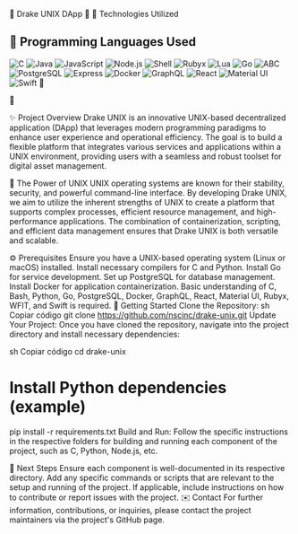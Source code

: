 🦅 Drake UNIX DApp 🦅
🌌 Technologies Utilized
## 🌟 Programming Languages Used

![C](https://img.shields.io/badge/C-00599C?style=flat&logo=c&logoColor=white)
![Java](https://img.shields.io/badge/Java-007396?style=flat&logo=java&logoColor=white)
![JavaScript](https://img.shields.io/badge/JavaScript-FFD43B?style=flat&logo=javascript&logoColor=black)
![Node.js](https://img.shields.io/badge/Node.js-8CC84B?style=flat&logo=node.js&logoColor=white)
![Shell](https://img.shields.io/badge/Shell-4EAA25?style=flat&logo=gnu-bash&logoColor=white)
![Rubyx](https://img.shields.io/badge/Rubyx-CC342D?style=flat&logo=ruby&logoColor=white)
![Lua](https://img.shields.io/badge/Lua-2C2D72?style=flat&logo=lua&logoColor=white)
![Go](https://img.shields.io/badge/Go-00ADD8?style=flat&logo=go&logoColor=white)
![ABC](https://img.shields.io/badge/ABC-000000?style=flat&logo=python&logoColor=white)
![PostgreSQL](https://img.shields.io/badge/PostgreSQL-4169E1?style=flat&logo=postgresql&logoColor=white)
![Express](https://img.shields.io/badge/Express.js-000000?style=flat&logo=express&logoColor=white)
![Docker](https://img.shields.io/badge/Docker-2496ED?style=flat&logo=docker&logoColor=white)
![GraphQL](https://img.shields.io/badge/GraphQL-E10098?style=flat&logo=graphql&logoColor=white)
![React](https://img.shields.io/badge/React-61DAFB?style=flat&logo=react&logoColor=black)
![Material UI](https://img.shields.io/badge/Material%20UI-0081CB?style=flat&logo=materialui&logoColor=white)
![Swift](https://img.shields.io/badge/Swift-F05138?style=flat&logo=swift&logoColor=white) 🍏


🍏

✨ Project Overview
Drake UNIX is an innovative UNIX-based decentralized application (DApp) that leverages modern programming paradigms to enhance user experience and operational efficiency. The goal is to build a flexible platform that integrates various services and applications within a UNIX environment, providing users with a seamless and robust toolset for digital asset management.

🤖 The Power of UNIX
UNIX operating systems are known for their stability, security, and powerful command-line interface. By developing Drake UNIX, we aim to utilize the inherent strengths of UNIX to create a platform that supports complex processes, efficient resource management, and high-performance applications. The combination of containerization, scripting, and efficient data management ensures that Drake UNIX is both versatile and scalable.

⚙️ Prerequisites
Ensure you have a UNIX-based operating system (Linux or macOS) installed.
Install necessary compilers for C and Python.
Install Go for service development.
Set up PostgreSQL for database management.
Install Docker for application containerization.
Basic understanding of C, Bash, Python, Go, PostgreSQL, Docker, GraphQL, React, Material UI, Rubyx, WFIT, and Swift is required.
🚀 Getting Started
Clone the Repository:
sh
Copiar código
git clone https://github.com/nscinc/drake-unix.git
Update Your Project:
Once you have cloned the repository, navigate into the project directory and install necessary dependencies:

sh
Copiar código
cd drake-unix
# Install Python dependencies (example)
pip install -r requirements.txt
Build and Run:
Follow the specific instructions in the respective folders for building and running each component of the project, such as C, Python, Node.js, etc.

🔧 Next Steps
Ensure each component is well-documented in its respective directory.
Add any specific commands or scripts that are relevant to the setup and running of the project.
If applicable, include instructions on how to contribute or report issues with the project.
✉️ Contact
For further information, contributions, or inquiries, please contact the project maintainers via the project's GitHub page.

